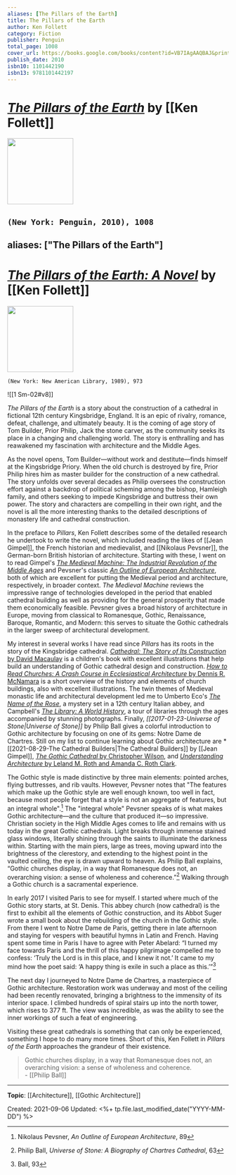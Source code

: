 ```yaml
---
aliases: [The Pillars of the Earth]
title: The Pillars of the Earth
author: Ken Follett
category: Fiction
publisher: Penguin
total_page: 1008
cover_url: https://books.google.com/books/content?id=VB7IAgAAQBAJ&printsec=frontcover&img=1&zoom=1&edge=curl&source=gbs_api
publish_date: 2010
isbn10: 1101442190
isbn13: 9781101442197
---
```

# *[The Pillars of the Earth]()* by [[Ken Follett]]

<img src="https://books.google.com/books/content?id=VB7IAgAAQBAJ&printsec=frontcover&img=1&zoom=1&edge=curl&source=gbs_api" width=150>

`(New York: Penguin, 2010), 1008`
---
aliases: ["The Pillars of the Earth"]
---

# [*The Pillars of the Earth: A Novel*](https://www.amazon.com/Pillars-Earth-Novel-Kingsbridge/dp/0451166892) by [[Ken Follett]]

<img src="https://external-content.duckduckgo.com/iu/?u=http%3A%2F%2Fcovers.audiobooks.com%2Fimages%2Fcovers%2Ffull%2F9781429586757.jpg&f=1&nofb=1" width=150>

`(New York: New American Library, 1989), 973`

![[1 Sm-02#v8]]

*The Pillars of the Earth* is a story about the construction of a cathedral in fictional 12th century Kingsbridge, England. It is an epic of rivalry, romance, defeat, challenge, and ultimately beauty. It is the coming of age story of Tom Builder, Prior Philip, Jack the stone carver, as the community seeks its place in a changing and challenging world. The story is enthralling and has reawakened my fascination with architecture and the Middle Ages.

As the novel opens, Tom Builder—without work and destitute—finds himself at the Kingsbridge Priory. When the old church is destroyed by fire, Prior Philip hires him as master builder for the construction of a new cathedral. The story unfolds over several decades as Philip oversees the construction effort against a backdrop of political scheming among the bishop, Hamleigh family, and others seeking to impede Kingsbridge and buttress their own power. The story and characters are compelling in their own right, and the novel is all the more interesting thanks to the detailed descriptions of monastery life and cathedral construction. 

In the preface to *Pillars*, Ken Follett describes some of the detailed research he undertook to write the novel, which included reading the likes of [[Jean Gimpel]], the French historian and medievalist, and [[Nikolaus Pevsner]], the German-born British historian of architecture. Starting with these, I went on to read Gimpel's [*The Medieval Machine: The Industrial Revolution of the Middle Ages*](https://www.amazon.com/Medieval-Machine-Industrial-Revolution-Middle/dp/0760735832) and Pevsner's classic [*An Outline of European Architecture*](https://www.amazon.com/Outline-European-Architecture-Penguin-Art/dp/0140135243), both of which are excellent for putting the Medieval period and architecture, respectively, in broader context. *The Medieval Machine* reviews the impressive range of technologies developed in the period that enabled cathedral building as well as providing for the general prosperity that made them economically feasible. Pevsner gives a broad history of architecture in Europe, moving from classical to Romanesque, Gothic, Renaissance, Baroque, Romantic, and Modern: this serves to situate the Gothic cathedrals in the larger sweep of architectural development. 

My interest in several works I have read since *Pillars* has its roots in the story of the Kingsbridge cathedral. [*Cathedral: The Story of Its Construction* by David Macaulay](https://www.amazon.com/Cathedral-Story-Construction-David-Macaulay/dp/0395316685) is a children's book with excellent illustrations that help build an understanding of Gothic cathedral design and construction. [*How to Read Churches: A Crash Course in Ecclesiastical Architecture* by Dennis R. McNamara](https://www.amazon.com/How-Read-Churches-Ecclesiastical-Architecture/dp/0847835987) is a short overview of the history and elements of church buildings, also with excellent illustrations. The twin themes of Medieval monastic life and architectural development led me to Umberto Eco's [*The Name of the Rose*](https://www.amazon.com/Name-Rose-Umberto-Eco/dp/0544176561), a mystery set in a 12th century Italian abbey, and Campbell's [*The Library: A World History*](https://www.amazon.com/Library-James-W-P-Campbell/dp/022609281X), a tour of libraries through the ages accompanied by stunning photographs. Finally, *[[2017-01-23-Universe of Stone|Universe of Stone]]* by Philip Ball gives a colorful introduction to Gothic architecture by focusing on one of its gems: Notre Dame de Chartres. Still on my list to continue learning about Gothic architecture are *[[2021-08-29-The Cathedral Builders|The Cathedral Builders]] by [[Jean Gimpel]], [*The Gothic Cathedral* by Christopher Wilson](https://www.amazon.com/Gothic-Cathedral-Christopher-Wilson/dp/0500276811), and [*Understanding Architecture* by Leland M. Roth and Amanda C. Roth Clark](https://www.amazon.com/Understanding-Architecture-Elements-History-Meaning/dp/0813349036).

The Gothic style is made distinctive by three main elements: pointed arches, flying buttresses, and rib vaults. However, Pevsner notes that "The features which make up the Gothic style are well enough known, too well in fact, because most people forget that a style is not an aggregate of features, but an integral whole".[^pevsner] The "integral whole" Pevsner speaks of is what makes Gothic architecture—and the culture that produced it—so impressive. Christian society in the High Middle Ages comes to life and remains with us today in the great Gothic cathedrals. Light breaks through immense stained glass windows, literally shining through the saints to illuminate the darkness within. Starting with the main piers, large as trees, moving upward into the brightness of the clerestory, and extending to the highest point in the vaulted ceiling, the eye is drawn upward to heaven. As Philip Ball explains, “Gothic churches display, in a way that Romanesque does not, an overarching vision: a sense of wholeness and coherence.”[^ball] Walking through a Gothic church is a sacramental experience.

[^pevsner]: Nikolaus Pevsner, *An Outline of European Architecture*, 89
[^ball]: Philip Ball, *Universe of Stone: A Biography of Chartres Cathedral*, 63

In early 2017 I visited Paris to see for myself. I started where much of the Gothic story starts, at St. Denis. This abbey church (now cathedral) is the first to exhibit all the elements of Gothic construction, and its Abbot Suger wrote a small book about the rebuilding of the church in the Gothic style. From there I went to Notre Dame de Paris, getting there in late afternoon and staying for vespers with beautiful hymns in Latin and French. Having spent some time in Paris I have to agree with Peter Abelard: “I turned my face towards Paris and the thrill of this happy pilgrimage compelled me to confess: ‘Truly the Lord is in this place, and I knew it not.’ It came to my mind how the poet said: ‘A happy thing is exile in such a place as this.’”[^abelard]

[^abelard]: Ball, 93

The next day I journeyed to Notre Dame de Chartres, a masterpiece of Gothic architecture. Restoration work was underway and most of the ceiling had been recently renovated, bringing a brightness to the immensity of its interior space. I climbed hundreds of spiral stairs up into the north tower, which rises to 377 ft. The view was incredible, as was the ability to see the inner workings of such a feat of engineering.  

Visiting these great cathedrals is something that can only be experienced, something I hope to do many more times. Short of this, Ken Follett in *Pillars of the Earth* approaches the grandeur of their existence. 

>Gothic churches display, in a way that Romanesque does not, an overarching vision: a sense of wholeness and coherence. <br> - [[Philip Ball]]

---
**Topic**: [[Architecture]], [[Gothic Architecture]]

Created: 2021-09-06
Updated: <%+ tp.file.last_modified_date("YYYY-MM-DD") %>

